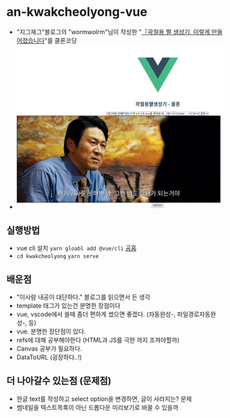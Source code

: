 # an-kwakcheolyong-vue

- "지그재그"블로그의 "wormwolrm"님이 작성한 "[『곽철용 짤 생성기, 이렇게 만들어졌습니다](https://wormwlrm.github.io/2019/10/13/Kwakcheolyong-Image-Creator-Development-Story.html)"를 클론코딩
- ![result.png](result.png)

## 실행방법
* vue cli 설치 `yarn gloabl add @vue/cli` [공홈](https://cli.vuejs.org/guide/installation.html)
* `cd kwakcheolyong` `yarn serve`

## 배운점

- "이사람 내공이 대단하다." 블로그를 읽으면서 든 생각
- template 태그가 있는건 분명한 장점이다
- vue, vscode에서 쓸때 좀더 편하게 썼으면 좋겠다. (자동완성-, 파일경로자동완성-, 등)
- vue. 분명한 장단점이 있다.
- refs에 대해 공부해야한다 (HTML과 JS를 극한 까지 조져야할까)
- Canvas 공부가 필요하다.
- DataToURL (굉장하다..!)

## 더 나아갈수 있는점 (문제점)

- 한글 text를 작성하고 select option을 변경하면, 글이 사라지는? 문제
- 썸네일을 텍스트목록이 아닌 드롭다운 미리보기로 바꿀 수 있을까

